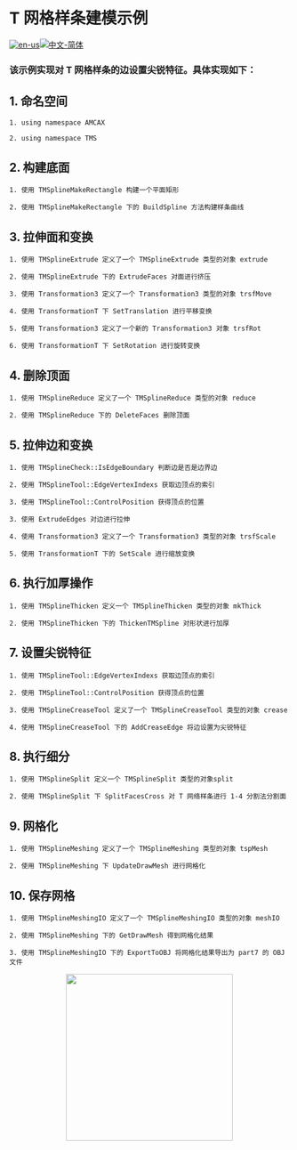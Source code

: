# T 网格样条建模示例

[![en-us](https://img.shields.io/badge/en-us-yellow.svg)](./README.md)[![中文-简体](https://img.shields.io/badge/%E4%B8%AD%E6%96%87-%E7%AE%80%E4%BD%93-red.svg)](./README.zh_cn.md)

### 该示例实现对 T 网格样条的边设置尖锐特征。具体实现如下：


## 1. 命名空间

	1. using namespace AMCAX
	
	2. using namespace TMS

## 2. 构建底面

	1. 使用 TMSplineMakeRectangle 构建一个平面矩形
	
	2. 使用 TMSplineMakeRectangle 下的 BuildSpline 方法构建样条曲线

## 3. 拉伸面和变换

	1. 使用 TMSplineExtrude 定义了一个 TMSplineExtrude 类型的对象 extrude
	
	2. 使用 TMSplineExtrude 下的 ExtrudeFaces 对面进行挤压
	
	3. 使用 Transformation3 定义了一个 Transformation3 类型的对象 trsfMove
	
	4. 使用 TransformationT 下 SetTranslation 进行平移变换
	
	5. 使用 Transformation3 定义了一个新的 Transformation3 对象 trsfRot
	
	6. 使用 TransformationT 下 SetRotation 进行旋转变换

## 4. 删除顶面

	1. 使用 TMSplineReduce 定义了一个 TMSplineReduce 类型的对象 reduce
	
	2. 使用 TMSplineReduce 下的 DeleteFaces 删除顶面

## 5. 拉伸边和变换

	1. 使用 TMSplineCheck::IsEdgeBoundary 判断边是否是边界边
	
	2. 使用 TMSplineTool::EdgeVertexIndexs 获取边顶点的索引
	
	3. 使用 TMSplineTool::ControlPosition 获得顶点的位置
	
	3. 使用 ExtrudeEdges 对边进行拉伸
	
	4. 使用 Transformation3 定义了一个 Transformation3 类型的对象 trsfScale
	
	5. 使用 TransformationT 下的 SetScale 进行缩放变换

## 6. 执行加厚操作

	1. 使用 TMSplineThicken 定义一个 TMSplineThicken 类型的对象 mkThick
	
	2. 使用 TMSplineThicken 下的 ThickenTMSpline 对形状进行加厚

## 7. 设置尖锐特征

	1. 使用 TMSplineTool::EdgeVertexIndexs 获取边顶点的索引
	
	2. 使用 TMSplineTool::ControlPosition 获得顶点的位置
	
	3. 使用 TMSplineCreaseTool 定义了一个 TMSplineCreaseTool 类型的对象 crease
	
	4. 使用 TMSplineCreaseTool 下的 AddCreaseEdge 将边设置为尖锐特征

## 8. 执行细分

	1. 使用 TMSplineSplit 定义一个 TMSplineSplit 类型的对象split
	
	2. 使用 TMSplineSplit 下 SplitFacesCross 对 T 网络样条进行 1-4 分割法分割面


## 9. 网格化

	1. 使用 TMSplineMeshing 定义了一个 TMSplineMeshing 类型的对象 tspMesh
	
	2. 使用 TMSplineMeshing 下 UpdateDrawMesh 进行网格化


## 10. 保存网格

	1. 使用 TMSplineMeshingIO 定义了一个 TMSplineMeshingIO 类型的对象 meshIO
	
	2. 使用 TMSplineMeshing 下的 GetDrawMesh 得到网格化结果
	
	3. 使用 TMSplineMeshingIO 下的 ExportToOBJ 将网格化结果导出为 part7 的 OBJ 文件
	
<div align = center><img src="https://s2.loli.net/2024/09/30/ZcKqjxzaN3Bbkh7.png" width="300" height="300">
